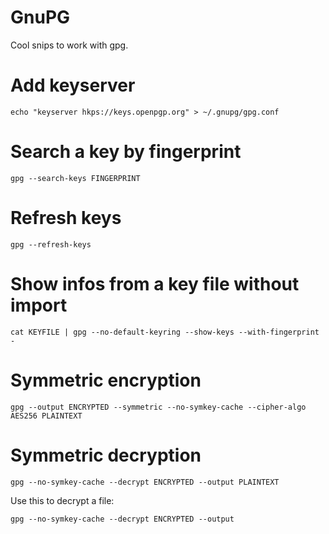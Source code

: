 # GnuPG

Cool snips to work with gpg.

Add keyserver
===

```
echo "keyserver hkps://keys.openpgp.org" > ~/.gnupg/gpg.conf
```

Search a key by fingerprint
===

```
gpg --search-keys FINGERPRINT
```

Refresh keys
===

```
gpg --refresh-keys
```

Show infos from a key file without import
===

```
cat KEYFILE | gpg --no-default-keyring --show-keys --with-fingerprint -
```

Symmetric encryption
===

```
gpg --output ENCRYPTED --symmetric --no-symkey-cache --cipher-algo AES256 PLAINTEXT
```

Symmetric decryption
===

```
gpg --no-symkey-cache --decrypt ENCRYPTED --output PLAINTEXT
```

Use this to decrypt a file:

```
gpg --no-symkey-cache --decrypt ENCRYPTED --output
```
